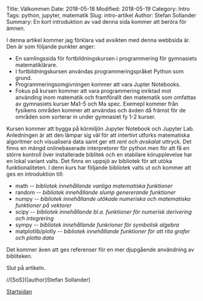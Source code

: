 Title: Välkommen
Date: 2018-05-18
Modified: 2018-05-19
Category: Intro
Tags: python, jupyter, matematik
Slug: intro-artikel
Author: Stefan Sollander
Summary: En kort introduktion av vad denna sida kommer att beröra för ämnen.

I denna artikel kommer jag förklara vad avsikten med denna webbsida är.
Den är som följande punkter anger:

 - En samlingssida för fortbildningskursen i programmering för gymnasiets matematiklärare.
 - I fortbildningskursen användas programmeringspråket Python som grund. 
 - Programmeringsomgivningen kommer att vara Jupter Notebooks.
 - Fokus på kursen kommer att vara programmering inriktad mot använding inom matematik och framförallt den matematik som omfattas av gymnasiets kurser Ma1-5 och Ma spec. Exemepl kommer från fysikens områden kommer att användas och ävden då främst för de områden som sorterar in under gymnasiet fy 1-2 kurser.

Kursen kommer att bygga på körmiljön Jupyter Notebook och Jupyter Lab. Anledningen är att den lämpar sig väl för att intertivt utforks matematiska algoritmer och visualisera data samt ger ett *rent och avskalat* uttryck. Det finns en mängd onlinebaserade interpretorer för python men för att få en större kontroll över installerade biblitek och en stabilare körupplevelse har en lokal variant valts. Det finns en uppsjö av bibliotek för att utöka funktionaliteten. I denn kurs har följande bibliotek valts ut och kommer att ges en introduktion till:

 - math -- *bibliotek innehållande vanliga matematiska funktioner*
 - random -- *bibliotek innehållande slump genererande funktioner*
 - numpy -- *bibliotek innehållande utökade numeriska och matematiska funktioner på vektorer*
 - scipy -- *bibliotek innehållande bl.a. funktioner för numerisk derivering och integrering*
 - sympy -- *bibliotek innehållande funkrioner för symbolisk algebra*
 - matplotlib/plotly -- *bibliotek innehållande funktioner för att rita grafer och plotta data*

Det kommer även att ges referenser för en mer djupgående användning av bibliteken.

Slut på artikeln.

//[SoS]({author}Stefan Sollander)

[Startsidan]({index}Startsidan)

